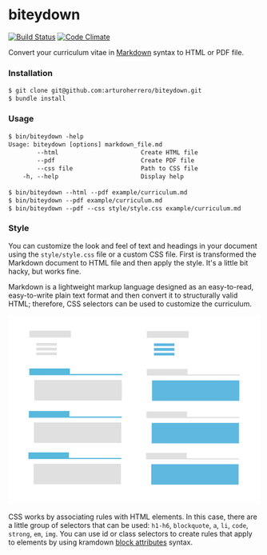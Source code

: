 # biteydown

[![Build Status](https://travis-ci.org/arturoherrero/biteydown.png?branch=master)](https://travis-ci.org/arturoherrero/biteydown)
[![Code Climate](https://codeclimate.com/github/arturoherrero/biteydown.png)](https://codeclimate.com/github/arturoherrero/biteydown)

Convert your curriculum vitae in [Markdown] syntax to HTML or PDF file.


### Installation

    $ git clone git@github.com:arturoherrero/biteydown.git
    $ bundle install


### Usage

    $ bin/biteydown -help
    Usage: biteydown [options] markdown_file.md
            --html                       Create HTML file
            --pdf                        Create PDF file
            --css file                   Path to CSS file
        -h, --help                       Display help

    $ bin/biteydown --html --pdf example/curriculum.md
    $ bin/biteydown --pdf example/curriculum.md
    $ bin/biteydown --pdf --css style/style.css example/curriculum.md


### Style

You can customize the look and feel of text and headings in your document using the `style/style.css` file or a custom CSS file. First is transformed the Markdown document to HTML file and then apply the style. It's a little bit hacky, but works fine.

Markdown is a lightweight markup language designed as an easy-to-read, easy-to-write plain text format and then convert it to structurally valid HTML; therefore, CSS selectors can be used to customize the curriculum.

![image](cv-css-selectors.png)

CSS works by associating rules with HTML elements. In this case, there are a little group of selectors that can be used: `h1-h6`, `blockquote`, `a`, `li`, `code`, `strong`, `em`, `img`. You can use id or class selectors to create rules that apply to elements by using kramdown [block attributes](https://kramdown.gettalong.org/quickref.html#block-attributes) syntax.


[Markdown]: http://daringfireball.net/projects/markdown/
[Kramdown]: https://kramdown.gettalong.org/
